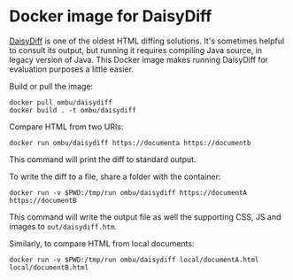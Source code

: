 Docker image for DaisyDiff
==========================

[DaisyDiff](https://github.com/DaisyDiff/DaisyDiff) is one of the oldest HTML
diffing solutions. It's sometimes helpful to consult its output, but running it
requires compiling Java source, in legacy version of Java. This Docker image
makes running DaisyDiff for evaluation purposes a little easier.

Build or pull the image:

```console
docker pull ombu/daisydiff
docker build . -t ombu/daisydiff
```

Compare HTML from two URIs:

```console
docker run ombu/daisydiff https://documenta https://documentb
```

This command will print the diff to standard output.

To write the diff to a file, share a folder with the container:

```console
docker run -v $PWD:/tmp/run ombu/daisydiff https://documentA https://documentB
```

This command will write the output file as well the supporting CSS, JS and
images to `out/daisydiff.htm`.

Similarly, to compare HTML from local documents:

```console
docker run -v $PWD:/tmp/run ombu/daisydiff local/documentA.html local/documentB.html
```
